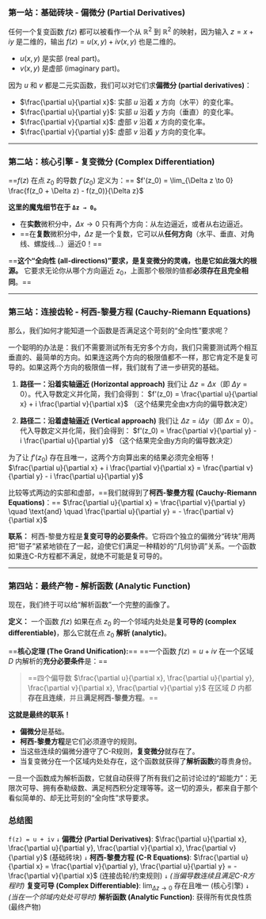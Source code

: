 
### **第一站：基础砖块 - 偏微分 (Partial Derivatives)**

任何一个复变函数 $f(z)$ 都可以被看作一个从 $\mathbb{R}^2$ 到 $\mathbb{R}^2$ 的映射，因为输入 $z=x+iy$ 是二维的，输出 $f(z)=u(x,y)+iv(x,y)$ 也是二维的。

*   $u(x,y)$ 是实部 (real part)。
*   $v(x,y)$ 是虚部 (imaginary part)。

因为 $u$ 和 $v$ 都是二元实函数，我们可以对它们求**偏微分 (partial derivatives)**：
*   $\frac{\partial u}{\partial x}$: 实部 $u$ 沿着 $x$ 方向（水平）的变化率。
*   $\frac{\partial u}{\partial y}$: 实部 $u$ 沿着 $y$ 方向（垂直）的变化率。
*   $\frac{\partial v}{\partial x}$: 虚部 $v$ 沿着 $x$ 方向的变化率。
*   $\frac{\partial v}{\partial y}$: 虚部 $v$ 沿着 $y$ 方向的变化率。

---

### **第二站：核心引擎 - 复变微分 (Complex Differentiation)**

==$f(z)$ 在点 $z_0$ 的导数 $f'(z_0)$ 定义为：==
$f'(z_0) = \lim_{\Delta z \to 0} \frac{f(z_0 + \Delta z) - f(z_0)}{\Delta z}$

**这里的魔鬼细节在于 `Δz → 0`。**

*   在**实数**微积分中，$\Delta x \to 0$ 只有两个方向：从左边逼近，或者从右边逼近。
*   ==在**复数**微积分中，$\Delta z$ 是一个复数，它可以从**任何方向**（水平、垂直、对角线、螺旋线...）逼近0！==

==**这个“全向性 (all-directions)”要求，是复变微分的灵魂，也是它如此强大的根源。** 它要求无论你从哪个方向逼近 $z_0$，上面那个极限的值都**必须存在且完全相同**。==

---

### **第三站：连接齿轮 - 柯西-黎曼方程 (Cauchy-Riemann Equations)**

那么，我们如何才能知道一个函数是否满足这个苛刻的“全向性”要求呢？

一个聪明的办法是：我们不需要测试所有无穷多个方向，我们只需要测试两个相互垂直的、最简单的方向。如果连这两个方向的极限值都不一样，那它肯定不是复可导的。如果这两个方向的极限值一样，我们就有了进一步研究的基础。

1.  **路径一：沿着实轴逼近 (Horizontal approach)**
    我们让 $\Delta z = \Delta x$（即 $\Delta y = 0$）。代入导数定义并化简，我们会得到：
    $f'(z_0) = \frac{\partial u}{\partial x} + i \frac{\partial v}{\partial x}$
    （这个结果完全由x方向的偏导数决定）

2.  **路径二：沿着虚轴逼近 (Vertical approach)**
    我们让 $\Delta z = i\Delta y$（即 $\Delta x = 0$）。代入导数定义并化简，我们会得到：
    $f'(z_0) = \frac{\partial v}{\partial y} - i \frac{\partial u}{\partial y}$
    （这个结果完全由y方向的偏导数决定）

为了让 $f'(z_0)$ 存在且唯一，这两个方向算出来的结果必须完全相等！
$\frac{\partial u}{\partial x} + i \frac{\partial v}{\partial x} = \frac{\partial v}{\partial y} - i \frac{\partial u}{\partial y}$

比较等式两边的实部和虚部，==我们就得到了**柯西-黎曼方程 (Cauchy-Riemann Equations)**：==
$\frac{\partial u}{\partial x} = \frac{\partial v}{\partial y} \quad \text{and} \quad \frac{\partial u}{\partial y} = - \frac{\partial v}{\partial x}$

**联系：**
柯西-黎曼方程是**复变可导的必要条件**。它将四个独立的偏微分“砖块”用两把“钳子”紧紧地锁在了一起，迫使它们满足一种精妙的“几何协调”关系。一个函数如果连C-R方程都不满足，就绝不可能是复可导的。

---

### **第四站：最终产物 - 解析函数 (Analytic Function)**

现在，我们终于可以给“解析函数”一个完整的画像了。

**定义：** 一个函数 $f(z)$ 如果在点 $z_0$ 的一个邻域内处处是**复可导的 (complex differentiable)**，那么它就在点 $z_0$ **解析 (analytic)**。

==**核心定理 (The Grand Unification):**==
==一个函数 $f(z) = u+iv$ 在一个区域 $D$ 内解析的**充分必要条件**是：==
> ==四个偏导数 $\frac{\partial u}{\partial x}, \frac{\partial u}{\partial y}, \frac{\partial v}{\partial x}, \frac{\partial v}{\partial y}$ 在区域 $D$ 内都**存在且连续**，并且**满足柯西-黎曼方程**。==

**这就是最终的联系！**

*   **偏微分**是基础。
*   **柯西-黎曼方程**是它们必须遵守的规则。
*   当这些连续的偏微分遵守了C-R规则，**复变微分**就存在了。
*   当复变微分在一个区域内处处存在，这个函数就获得了**解析函数**的尊贵身份。

一旦一个函数成为解析函数，它就自动获得了所有我们之前讨论过的“超能力”：无限次可导、拥有泰勒级数、满足柯西积分定理等等。这一切的源头，都来自于那个看似简单的、却无比苛刻的“全向性”求导要求。

### **总结图**

`f(z) = u + iv`
`↓`
**偏微分 (Partial Derivatives)**: $\frac{\partial u}{\partial x}, \frac{\partial u}{\partial y}, \frac{\partial v}{\partial x}, \frac{\partial v}{\partial y}$ (基础砖块)
`↓`
**柯西-黎曼方程 (C-R Equations)**: $\frac{\partial u}{\partial x} = \frac{\partial v}{\partial y}, \frac{\partial u}{\partial y} = - \frac{\partial v}{\partial x}$ (连接齿轮/约束规则)
`↓`  *(当偏导数连续且满足C-R方程时)*
**复变可导 (Complex Differentiable)**: $\lim_{\Delta z \to 0}$ 存在且唯一 (核心引擎)
`↓`  *(当在一个邻域内处处可导时)*
**解析函数 (Analytic Function)**: 获得所有优良性质 (最终产物)